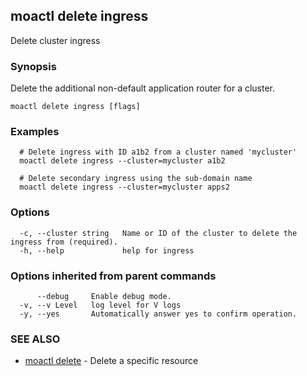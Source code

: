 ## moactl delete ingress

Delete cluster ingress

### Synopsis

Delete the additional non-default application router for a cluster.

```
moactl delete ingress [flags]
```

### Examples

```
  # Delete ingress with ID a1b2 from a cluster named 'mycluster'
  moactl delete ingress --cluster=mycluster a1b2

  # Delete secondary ingress using the sub-domain name
  moactl delete ingress --cluster=mycluster apps2
```

### Options

```
  -c, --cluster string   Name or ID of the cluster to delete the ingress from (required).
  -h, --help             help for ingress
```

### Options inherited from parent commands

```
      --debug     Enable debug mode.
  -v, --v Level   log level for V logs
  -y, --yes       Automatically answer yes to confirm operation.
```

### SEE ALSO

* [moactl delete](moactl_delete.md)	 - Delete a specific resource

